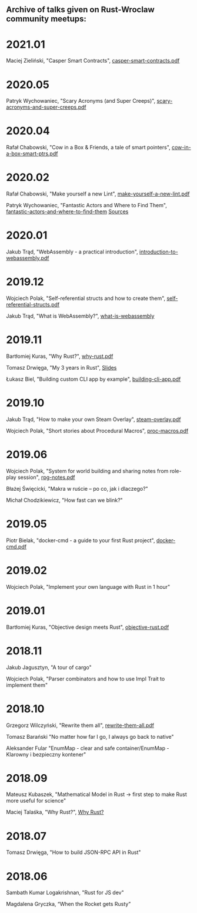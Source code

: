 Archive of talks given on Rust-Wroclaw community meetups:
----

# 2021.01
Maciej Zieliński, "Casper Smart Contracts", [casper-smart-contracts.pdf](2021-01-casper-smart-contracts.pdf)

# 2020.05
Patryk Wychowaniec, "Scary Acronyms (and Super Creeps)", [scary-acronyms-and-super-creeps.pdf](2020-05-scary-acronyms-and-super-creeps.pdf)

# 2020.04
Rafał Chabowski, "Cow in a Box & Friends, a tale of smart pointers", [cow-in-a-box-smart-ptrs.pdf](2020-04-cow-in-a-box-smart-ptrs.pdf)

# 2020.02
Rafał Chabowski, "Make yourself a new Lint", [make-yourself-a-new-lint.pdf](2020-02-make-yourself-a-new-lint.pdf)

Patryk Wychowaniec, "Fantastic Actors and Where to Find Them", [fantastic-actors-and-where-to-find-them](2020-02-fantastic-actors-and-where-to-find-them.pdf) [Sources](https://github.com/Rust-Wroclaw/rust-wroclaw/tree/master/talk-archive/2020-02-fantastic-actors-and-where-to-find-them)

# 2020.01
Jakub Trąd, "WebAssembly - a practical introduction", [introduction-to-webassembly.pdf](2020-01-introduction-to-webassembly.pdf)

# 2019.12
Wojciech Polak, "Self-referential structs and how to create them", [self-referential-structs.pdf](2019-12-self-referential-structs.pdf)

Jakub Trąd, "What is WebAssembly?", [what-is-webassembly](2019-12-what-is-webassembly.pdf)

# 2019.11
Bartłomiej Kuras, "Why Rust?", [why-rust.pdf](2019-11-why-rust.pdf)

Tomasz Drwięga, "My 3 years in Rust", [Slides](https://slides.com/tomaszdrwiega/my-3-years-in-rust)

Łukasz Biel, "Building custom CLI app by example", [building-cli-app.pdf](2019-11-building-cli-app.pdf)

# 2019.10
Jakub Trąd, "How to make your own Steam Overlay", [steam-overlay.pdf](2019-10-how-to-make-your-own-steam-overlay.pdf)

Wojciech Polak, "Short stories about Procedural Macros", [proc-macros.pdf](2019-10-short-stories-about-procedural-macros.pdf)

# 2019.06
Wojciech Polak, "System for world building and sharing notes from role-play session", [rpg-notes.pdf](06-2019-rpg-notes.pdf)

Błażej Święcicki, "Makra w ruście – po co, jak i dlaczego?"

Michał Chodzikiewicz, "How fast can we blink?"

# 2019.05
Piotr Bielak, "docker-cmd - a guide to your first Rust project", [docker-cmd.pdf](2019-05-docker-cmd.pdf)

# 2019.02

Wojciech Polak, "Implement your own language with Rust in 1 hour"

# 2019.01
Bartłomiej Kuras, "Objective design meets Rust", [objective-rust.pdf](2019-01-objective-rust.pdf)

# 2018.11
Jakub Jagusztyn, "A tour of cargo"

Wojciech Polak, "Parser combinators and how to use Impl Trait to implement them"

# 2018.10
Grzegorz Wilczyński, "Rewrite them all", [rewrite-them-all.pdf](2018-10-rewrite-them-all.pdf)

Tomasz Barański "No matter how far I go, I always go back to native"

Aleksander Fular "EnumMap - clear and safe container/EnumMap - Klarowny i bezpieczny kontener"


# 2018.09

Mateusz Kubaszek, "Mathematical Model in Rust -> first step to make Rust more useful for science"

Maciej Talaśka, "Why Rust?", [Why Rust?](https://maciektalaska.github.io/why_rust/)

# 2018.07

Tomasz Drwięga, "How to build JSON-RPC API in Rust"

# 2018.06

Sambath Kumar Logakrishnan, "Rust for JS dev"

Magdalena Gryczka, “When the Rocket gets Rusty”
